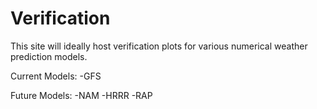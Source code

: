 # Verification
 
This site will ideally host verification plots for various numerical weather prediction models.

Current Models:
-GFS 

Future Models:
-NAM 
-HRRR
-RAP

